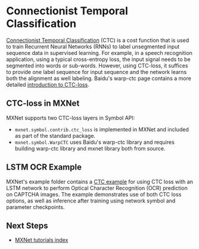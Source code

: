 # Connectionist Temporal Classification

[Connectionist Temporal Classification](https://www.cs.toronto.edu/~graves/icml_2006.pdf) (CTC) is a cost function that is used to train Recurrent Neural Networks (RNNs) to label unsegmented input sequence data in supervised learning. For example, in a speech recognition application, using a typical cross-entropy loss, the input signal needs to be segmented into words or sub-words. However, using CTC-loss, it suffices to provide one label sequence for input sequence and the network learns both the alignment as well labeling. Baidu's warp-ctc page contains a more detailed [introduction to CTC-loss](https://github.com/baidu-research/warp-ctc#introduction).

## CTC-loss in MXNet
MXNet supports two CTC-loss layers in Symbol API:

* `mxnet.symbol.contrib.ctc_loss` is implemented in MXNet and included as part of the standard package.
* `mxnet.symbol.WarpCTC` uses Baidu's warp-ctc library and requires building warp-ctc library and mxnet library both from source.

## LSTM OCR Example
MXNet's example folder contains a [CTC example](https://github.com/apache/incubator-mxnet/tree/master/example/ctc) for using CTC loss with an LSTM network to perform Optical Character Recognition (OCR) prediction on CAPTCHA images. The example demonstrates use of both CTC loss options, as well as inference after training using network symbol and parameter checkpoints.

## Next Steps
* [MXNet tutorials index](http://mxnet.io/tutorials/index.html)
